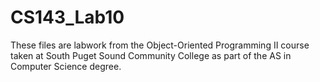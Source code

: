 # CS143_Lab10
These files are labwork from the Object-Oriented Programming II course taken at South Puget Sound Community College as part of the AS in Computer Science degree.
